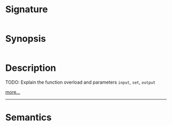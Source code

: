 # Signature
```vikid-signature
```

# Synopsis
```vikid-synopsis
```

# Description
TODO: Explain the function overload and parameters `input`, `set`, `output`

[more...](https://en.wikipedia.org/wiki/Intersection_(set_theory))

----
# Semantics